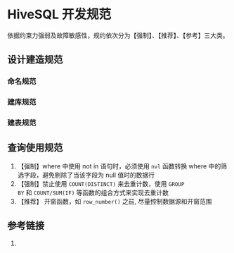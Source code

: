 # HiveSQL 开发规范

依据约束力强弱及故障敏感性，规约依次分为【强制】、【推荐】、【参考】三大类。

## 设计建造规范


### 命名规范


### 建库规范


### 建表规范


## 查询使用规范


1. 【强制】where 中使用 not in 语句时，必须使用 `nvl` 函数转换 where 中的筛选字段，避免剔除了当该字段为 null 值时的数据行
2. 【强制】禁止使用 `COUNT(DISTINCT)` 来去重计数，使用 `GROUP BY` 和 `COUNT/SUM(IF)` 等函数的组合方式来实现去重计数
3. 【推荐】 开窗函数，如 `row_number()` 之前, 尽量控制数据源和开窗范围

## 参考链接

1. 